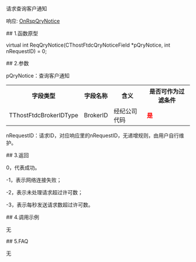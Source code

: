 <p>请求查询客户通知</p>
<p>响应: <a href="../../CTHOSTFTDCTRADERAPI/ONRSPQRYNOTICE/">OnRspQryNotice</a></p>
<span class="anchor" id="91369274-9db8-4f32-b756-594f5d61eb22"></span>
## 1.函数原型
<p>virtual int ReqQryNotice(CThostFtdcQryNoticeField *pQryNotice, int nRequestID) = 0;</p>
<span class="anchor" id="67574c29-f4db-415c-8f8d-c66ab851142f"></span>
## 2.参数
<p>pQryNotice：查询客户通知</p>
<table><tr><th style="TEXT-ALIGN: center;">字段类型</th><th style="TEXT-ALIGN: center;">字段名称</th><th style="TEXT-ALIGN: center;">含义</th><th style="TEXT-ALIGN: center;">是否可作为过滤条件</th></tr><tr><td style="TEXT-ALIGN: left;">TThostFtdcBrokerIDType</td>
<td style="TEXT-ALIGN: left;">BrokerID</td>
<td style="TEXT-ALIGN: left;">经纪公司代码</td>
<td style="TEXT-ALIGN: left;"><strong><font color="#FF0000">是</font></strong></td>
</tr>
</table>
<p>nRequestID：请求ID，对应响应里的nRequestID，无递增规则，由用户自行维护。</p>
<span class="anchor" id="6d83c2ef-24d5-438d-aba4-77f5b81408b4"></span>
## 3.返回
<p>0，代表成功。</p>
<p>-1，表示网络连接失败；</p>
<p>-2，表示未处理请求超过许可数；</p>
<p>-3，表示每秒发送请求数超过许可数。</p>
<span class="anchor" id="31416456-0eea-4f18-a73b-752552f6f7e2"></span>
## 4.调用示例
<p>无</p>
<span class="anchor" id="1d822f44-8dc6-437b-a0ec-0857e41fceac"></span>
## 5.FAQ
<p>无</p>
